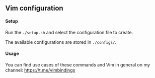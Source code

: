 ## Vim configuration

#### Setup
Run the `./setup.sh` and select the configuration file to create.

The available configurations are stored in `./configs/`.

#### Usage
You can find use cases of these commands and Vim in general on my channel: https://t.me/vimbindings
